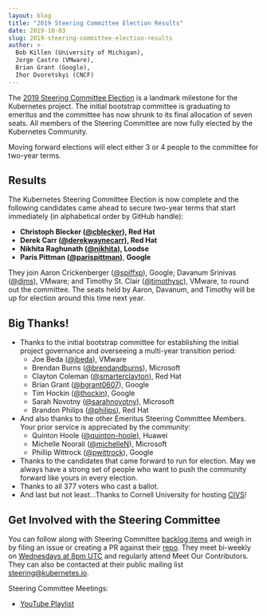 ```yaml
---
layout: blog
title: "2019 Steering Committee Election Results"
date: 2019-10-03
slug: 2019-steering-committee-election-results
author: >
  Bob Killen (University of Michigan),
  Jorge Castro (VMware),
  Brian Grant (Google),
  Ihor Dvoretskyi (CNCF) 
---
```


The [2019 Steering Committee Election] is a landmark milestone for the
Kubernetes project. The initial bootstrap committee is graduating to emeritus
and the committee has now shrunk to its final allocation of seven seats. All
members of the Steering Committee are now fully elected by the Kubernetes
Community.

Moving forward elections will elect either 3 or 4 people to the committee for
two-year terms.


## **Results**

The Kubernetes Steering Committee Election is now complete and the following
candidates came ahead to secure two-year terms that start immediately
(in alphabetical order by GitHub handle):

* **Christoph Blecker ([@cblecker]), Red Hat**
* **Derek Carr ([@derekwaynecarr]), Red Hat**
* **Nikhita Raghunath ([@nikhita]), Loodse**
* **Paris Pittman ([@parispittman])**, **Google**

They join Aaron Crickenberger ([@spiffxp]), Google; Davanum Srinivas ([@dims]),
VMware; and Timothy St. Clair ([@timothysc]), VMware, to round out the committee.
The seats held by Aaron, Davanum, and Timothy will be up for election around
this time next year.


## Big Thanks!

* Thanks to the initial bootstrap committee for establishing the initial
  project governance and overseeing a multi-year transition period:
    * Joe Beda ([@jbeda]), VMware
    * Brendan Burns ([@brendandburns]), Microsoft
    * Clayton Coleman ([@smarterclayton]), Red Hat
    * Brian Grant ([@bgrant0607]), Google
    * Tim Hockin ([@thockin]), Google
    * Sarah Novotny ([@sarahnovotny]), Microsoft
    * Brandon Philips ([@philips]), Red Hat
* And also thanks to the other Emeritus Steering Committee Members. Your
  prior service is appreciated by the community:
    * Quinton Hoole ([@quinton-hoole]), Huawei
    * Michelle Noorali ([@michelleN]), Microsoft
    * Phillip Wittrock ([@pwittrock]), Google
* Thanks to the candidates that came forward to run for election. May we always
  have a strong set of people who want to push the community forward like yours
  in every election.
* Thanks to all 377 voters who cast a ballot.
* And last but not least…Thanks to Cornell University for hosting [CIVS]!


## Get Involved with the Steering Committee

You can follow along with Steering Committee [backlog items] and weigh in by
filing an issue or creating a PR against their [repo]. They meet bi-weekly on
[Wednesdays at 8pm UTC] and regularly attend Meet Our Contributors.  They can
also be contacted at their public mailing list [steering@kubernetes.io].

Steering Committee Meetings:

* [YouTube Playlist]


[2019 Steering Committee Election]: https://git.k8s.io/community/events/elections/2019

[@cblecker]: https://github.com/cblecker
[@derekwaynecarr]: https://github.com/derekwaynecarr
[@nikhita]: https://github.com/nikhita
[@parispittman]: https://github.com/parispittman
[@spiffxp]: https://github.com/spiffxp
[@dims]: https://github.com/dims
[@timothysc]: https://github.com/timothysc
[@jbeda]: https://github.com/jbeda
[@brendandburns]: https://github.com/brendandburns
[@smarterclayton]: https://github.com/smarterclayton
[@bgrant0607]: https://github.com/bgrant0607
[@thockin]: https://github.com/thockin
[@sarahnovotny]: https://github.com/sarahnovotny
[@philips]: https://github.com/philips
[@quinton-hoole]: https://github.com/quinton-hoole
[@michelleN]: https://github.com/michelleN
[@pwittrock]: https://github.com/pwittrock

[CIVS]: https://civs.cs.cornell.edu/
[backlog items]: https://github.com/kubernetes/steering/projects/1
[repo]: https://github.com/kubernetes/steering
[Wednesdays at 8pm UTC]: https://github.com/kubernetes/steering
[steering@kubernetes.io]: mailto:steering@kubernetes.io
[YouTube Playlist]: https://www.youtube.com/playlist?list=PL69nYSiGNLP1yP1B_nd9-drjoxp0Q14qM
